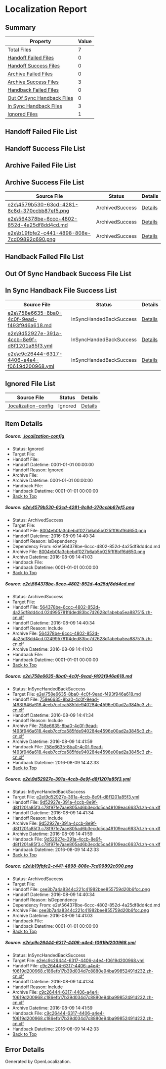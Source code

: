 # <a name='report-top'></a> Localization Report

## Summary
 Property | Value 
 -------- | ----- 
 Total Files | 7
[ Handoff Failed Files ](#handoff-failed-list)| 0
[ Handoff Success Files ](#handoff-success-list)| 0
[ Archive Failed Files ](#archive-failed-list)| 0
[ Archive Success Files ](#archive-success-list)| 3
[ Handback Failed Files ](#handback-failed-list)| 0
[ Out Of Sync Handback Files ](#outofsync-handback-success-list)| 0
[ In Sync Handback Files ](#insync-handback-success-list)| 3
[ Ignored Files ](#ignored-list)| 1

## <a name='handoff-failed-list'></a> Handoff Failed File List

## <a name='handoff-success-list'></a> Handoff Success File List

## <a name='archive-failed-list'></a> Archive Failed File List

## <a name='archive-success-list'></a> Archive Success File List
 Source File | Status | Details 
 ----------- | ------ | ------- 
 [e2e\4579b530-63cd-4281-8c8d-370ccbb87ef5.png](https://github.com/OpenLocalizationTestOrg/oltest/blob/8a30c256d990fb20e5541b39bd83a94f6d5a9936/e2e/4579b530-63cd-4281-8c8d-370ccbb87ef5.png) | ArchivedSuccess | [Details](#8004eb0fa3cbebdf027b6ab5b025fff8bff6d6501)
 [e2e\564378be-6ccc-4802-852d-4a25df8dd4cd.md](https://github.com/OpenLocalizationTestOrg/oltest/blob/8a30c256d990fb20e5541b39bd83a94f6d5a9936/e2e/564378be-6ccc-4802-852d-4a25df8dd4cd.md) | ArchivedSuccess | [Details](#9ee6b232fbb3e95fe6162416cbc4accc347eefd52)
 [e2e\b19fbfe2-c441-4898-808e-7cd09892c690.png](https://github.com/OpenLocalizationTestOrg/oltest/blob/8a30c256d990fb20e5541b39bd83a94f6d5a9936/e2e/b19fbfe2-c441-4898-808e-7cd09892c690.png) | ArchivedSuccess | [Details](#cee3b7a4a8344c221c41982bee855759d20b6fcc5)

## <a name='handback-failed-list'></a> Handback Failed File List

## <a name='outofsync-handback-success-list'></a> Out Of Sync Handback Success File List

## <a name='insync-handback-success-list'></a> In Sync Handback File Success List
 Source File | Status | Details 
 ----------- | ------ | ------- 
 [e2e\758e6635-8ba0-4c0f-9ead-f493f946a618.md](https://github.com/OpenLocalizationTestOrg/oltest/blob/aa3d8e3292fb96002081e99f0e168f8b6466fc22/e2e/758e6635-8ba0-4c0f-9ead-f493f946a618.md) | InSyncHandedBackSuccess | [Details](#d272705eb84c99bad412c4dc8b07e0e41752bd913)
 [e2e\9d52927e-391a-4ccb-8e9f-d8f1201a85f3.yml](https://github.com/OpenLocalizationTestOrg/oltest/blob/aa3d8e3292fb96002081e99f0e168f8b6466fc22/e2e/9d52927e-391a-4ccb-8e9f-d8f1201a85f3.yml) | InSyncHandedBackSuccess | [Details](#ca1d0a3723618fb864512ab9829f26c57d02e8664)
 [e2e\c9c26444-6317-4406-a4e4-f0619d200968.yml](https://github.com/OpenLocalizationTestOrg/oltest/blob/aa3d8e3292fb96002081e99f0e168f8b6466fc22/e2e/c9c26444-6317-4406-a4e4-f0619d200968.yml) | InSyncHandedBackSuccess | [Details](#b792af75eebf742ba123de07cc16532818b603e26)

## <a name='ignored-list'></a> Ignored File List
 Source File | Status | Details 
 ----------- | ------ | ------- 
 [.localization-config](https://github.com/OpenLocalizationTestOrg/oltest/blob/aa3d8e3292fb96002081e99f0e168f8b6466fc22/.localization-config) | Ignored | [Details](#3d4f252ac210baf56311d7e97dcc2db10974dbd20)

## Item Details
##### <a name='3d4f252ac210baf56311d7e97dcc2db10974dbd20'></a> Source: [.localization-config](https://github.com/OpenLocalizationTestOrg/oltest/blob/aa3d8e3292fb96002081e99f0e168f8b6466fc22/.localization-config)
* Status: Ignored
* Target File: 
* Handoff File: 
* Handoff Datetime: 0001-01-01 00:00:00
* Handoff Reason: Ignored
* Archive File: 
* Archive Datetime: 0001-01-01 00:00:00
* Handback File: 
* Handback Datetime: 0001-01-01 00:00:00
* [Back to Top](#report-top)

##### <a name='8004eb0fa3cbebdf027b6ab5b025fff8bff6d6501'></a> Source: [e2e\4579b530-63cd-4281-8c8d-370ccbb87ef5.png](https://github.com/OpenLocalizationTestOrg/oltest/blob/8a30c256d990fb20e5541b39bd83a94f6d5a9936/e2e/4579b530-63cd-4281-8c8d-370ccbb87ef5.png)
* Status: ArchivedSuccess
* Target File: 
* Handoff File: [8004eb0fa3cbebdf027b6ab5b025fff8bff6d650.png](https://github.com/OpenLocalizationTestOrg/olhandoff-e2e/blob/b84af5d3e56b334e2d8ac4fd0c36b8722db3fc78/ol-handoff/OpenLocalizationTestOrg/ol-test-zhcn/ci/ht/8004eb0fa3cbebdf027b6ab5b025fff8bff6d650.png)
* Handoff Datetime: 2016-08-09 14:40:34
* Handoff Reason: IsDependency
* Dependency From: e2e\564378be-6ccc-4802-852d-4a25df8dd4cd.md
* Archive File: [8004eb0fa3cbebdf027b6ab5b025fff8bff6d650.png](https://github.com/OpenLocalizationTestOrg/olhandoff-e2e/blob/cf764de7ace10992714384f23768d549b695a3d0/ol-archive/OpenLocalizationTestOrg/ol-test-zhcn/ci/ht/8004eb0fa3cbebdf027b6ab5b025fff8bff6d650.png)
* Archive Datetime: 2016-08-09 14:41:03
* Handback File: 
* Handback Datetime: 0001-01-01 00:00:00
* [Back to Top](#report-top)

##### <a name='9ee6b232fbb3e95fe6162416cbc4accc347eefd52'></a> Source: [e2e\564378be-6ccc-4802-852d-4a25df8dd4cd.md](https://github.com/OpenLocalizationTestOrg/oltest/blob/8a30c256d990fb20e5541b39bd83a94f6d5a9936/e2e/564378be-6ccc-4802-852d-4a25df8dd4cd.md)
* Status: ArchivedSuccess
* Target File: 
* Handoff File: [564378be-6ccc-4802-852d-4a25df8dd4cd.024995781f4ded83bc7d2628d1abeba5ea887515.zh-cn.xlf](https://github.com/OpenLocalizationTestOrg/olhandoff-e2e/blob/b84af5d3e56b334e2d8ac4fd0c36b8722db3fc78/ol-handoff/OpenLocalizationTestOrg/ol-test-zhcn/ci/ht/564378be-6ccc-4802-852d-4a25df8dd4cd.024995781f4ded83bc7d2628d1abeba5ea887515.zh-cn.xlf)
* Handoff Datetime: 2016-08-09 14:40:34
* Handoff Reason: Include
* Archive File: [564378be-6ccc-4802-852d-4a25df8dd4cd.024995781f4ded83bc7d2628d1abeba5ea887515.zh-cn.xlf](https://github.com/OpenLocalizationTestOrg/olhandoff-e2e/blob/cf764de7ace10992714384f23768d549b695a3d0/ol-archive/OpenLocalizationTestOrg/ol-test-zhcn/ci/ht/564378be-6ccc-4802-852d-4a25df8dd4cd.024995781f4ded83bc7d2628d1abeba5ea887515.zh-cn.xlf)
* Archive Datetime: 2016-08-09 14:41:03
* Handback File: 
* Handback Datetime: 0001-01-01 00:00:00
* [Back to Top](#report-top)

##### <a name='d272705eb84c99bad412c4dc8b07e0e41752bd913'></a> Source: [e2e\758e6635-8ba0-4c0f-9ead-f493f946a618.md](https://github.com/OpenLocalizationTestOrg/oltest/blob/aa3d8e3292fb96002081e99f0e168f8b6466fc22/e2e/758e6635-8ba0-4c0f-9ead-f493f946a618.md)
* Status: InSyncHandedBackSuccess
* Target File: [e2e\758e6635-8ba0-4c0f-9ead-f493f946a618.md](https://github.com/OpenLocalizationTestOrg/ol-test-zhcn/blob/030b7839a3194ac0ee14c846bf384dfadfa2158c/e2e/758e6635-8ba0-4c0f-9ead-f493f946a618.md)
* Handoff File: [758e6635-8ba0-4c0f-9ead-f493f946a618.4eeb7ccfca585fde940284e4596e00ad2a3845c3.zh-cn.xlf](https://github.com/OpenLocalizationTestOrg/olhandoff-e2e/blob/a160f953709fdfb3ec5385d652a617e4837ed74c/ol-handoff/OpenLocalizationTestOrg/ol-test-zhcn/ci/ht/758e6635-8ba0-4c0f-9ead-f493f946a618.4eeb7ccfca585fde940284e4596e00ad2a3845c3.zh-cn.xlf)
* Handoff Datetime: 2016-08-09 14:41:34
* Handoff Reason: Include
* Archive File: [758e6635-8ba0-4c0f-9ead-f493f946a618.4eeb7ccfca585fde940284e4596e00ad2a3845c3.zh-cn.xlf](https://github.com/OpenLocalizationTestOrg/olhandoff-e2e/blob/b3e7724df193a60ea92d0e1def63528241e89a60/ol-archive/OpenLocalizationTestOrg/ol-test-zhcn/ci/ht/758e6635-8ba0-4c0f-9ead-f493f946a618.4eeb7ccfca585fde940284e4596e00ad2a3845c3.zh-cn.xlf)
* Archive Datetime: 2016-08-09 14:41:59
* Handback File: [758e6635-8ba0-4c0f-9ead-f493f946a618.4eeb7ccfca585fde940284e4596e00ad2a3845c3.zh-cn.xlf](https://github.com/OpenLocalizationTestOrg/olhandback-e2e/blob/30dd7b93b207799321483966dc2e2c8be9432a70/ol-handback/OpenLocalizationTestOrg/ol-test-zhcn/ci/ht/758e6635-8ba0-4c0f-9ead-f493f946a618.4eeb7ccfca585fde940284e4596e00ad2a3845c3.zh-cn.xlf)
* Handback Datetime: 2016-08-09 14:42:33
* [Back to Top](#report-top)

##### <a name='ca1d0a3723618fb864512ab9829f26c57d02e8664'></a> Source: [e2e\9d52927e-391a-4ccb-8e9f-d8f1201a85f3.yml](https://github.com/OpenLocalizationTestOrg/oltest/blob/aa3d8e3292fb96002081e99f0e168f8b6466fc22/e2e/9d52927e-391a-4ccb-8e9f-d8f1201a85f3.yml)
* Status: InSyncHandedBackSuccess
* Target File: [e2e\9d52927e-391a-4ccb-8e9f-d8f1201a85f3.yml](https://github.com/OpenLocalizationTestOrg/ol-test-zhcn/blob/030b7839a3194ac0ee14c846bf384dfadfa2158c/e2e/9d52927e-391a-4ccb-8e9f-d8f1201a85f3.yml)
* Handoff File: [9d52927e-391a-4ccb-8e9f-d8f1201a85f3.c78f97fe7aae805ad6b3ecdc5ca49109eac6637d.zh-cn.xlf](https://github.com/OpenLocalizationTestOrg/olhandoff-e2e/blob/a160f953709fdfb3ec5385d652a617e4837ed74c/ol-handoff/OpenLocalizationTestOrg/ol-test-zhcn/ci/ht/9d52927e-391a-4ccb-8e9f-d8f1201a85f3.c78f97fe7aae805ad6b3ecdc5ca49109eac6637d.zh-cn.xlf)
* Handoff Datetime: 2016-08-09 14:41:34
* Handoff Reason: Include
* Archive File: [9d52927e-391a-4ccb-8e9f-d8f1201a85f3.c78f97fe7aae805ad6b3ecdc5ca49109eac6637d.zh-cn.xlf](https://github.com/OpenLocalizationTestOrg/olhandoff-e2e/blob/b3e7724df193a60ea92d0e1def63528241e89a60/ol-archive/OpenLocalizationTestOrg/ol-test-zhcn/ci/ht/9d52927e-391a-4ccb-8e9f-d8f1201a85f3.c78f97fe7aae805ad6b3ecdc5ca49109eac6637d.zh-cn.xlf)
* Archive Datetime: 2016-08-09 14:41:59
* Handback File: [9d52927e-391a-4ccb-8e9f-d8f1201a85f3.c78f97fe7aae805ad6b3ecdc5ca49109eac6637d.zh-cn.xlf](https://github.com/OpenLocalizationTestOrg/olhandback-e2e/blob/30dd7b93b207799321483966dc2e2c8be9432a70/ol-handback/OpenLocalizationTestOrg/ol-test-zhcn/ci/ht/9d52927e-391a-4ccb-8e9f-d8f1201a85f3.c78f97fe7aae805ad6b3ecdc5ca49109eac6637d.zh-cn.xlf)
* Handback Datetime: 2016-08-09 14:42:33
* [Back to Top](#report-top)

##### <a name='cee3b7a4a8344c221c41982bee855759d20b6fcc5'></a> Source: [e2e\b19fbfe2-c441-4898-808e-7cd09892c690.png](https://github.com/OpenLocalizationTestOrg/oltest/blob/8a30c256d990fb20e5541b39bd83a94f6d5a9936/e2e/b19fbfe2-c441-4898-808e-7cd09892c690.png)
* Status: ArchivedSuccess
* Target File: 
* Handoff File: [cee3b7a4a8344c221c41982bee855759d20b6fcc.png](https://github.com/OpenLocalizationTestOrg/olhandoff-e2e/blob/b84af5d3e56b334e2d8ac4fd0c36b8722db3fc78/ol-handoff/OpenLocalizationTestOrg/ol-test-zhcn/ci/ht/cee3b7a4a8344c221c41982bee855759d20b6fcc.png)
* Handoff Datetime: 2016-08-09 14:40:34
* Handoff Reason: IsDependency
* Dependency From: e2e\564378be-6ccc-4802-852d-4a25df8dd4cd.md
* Archive File: [cee3b7a4a8344c221c41982bee855759d20b6fcc.png](https://github.com/OpenLocalizationTestOrg/olhandoff-e2e/blob/cf764de7ace10992714384f23768d549b695a3d0/ol-archive/OpenLocalizationTestOrg/ol-test-zhcn/ci/ht/cee3b7a4a8344c221c41982bee855759d20b6fcc.png)
* Archive Datetime: 2016-08-09 14:41:03
* Handback File: 
* Handback Datetime: 0001-01-01 00:00:00
* [Back to Top](#report-top)

##### <a name='b792af75eebf742ba123de07cc16532818b603e26'></a> Source: [e2e\c9c26444-6317-4406-a4e4-f0619d200968.yml](https://github.com/OpenLocalizationTestOrg/oltest/blob/aa3d8e3292fb96002081e99f0e168f8b6466fc22/e2e/c9c26444-6317-4406-a4e4-f0619d200968.yml)
* Status: InSyncHandedBackSuccess
* Target File: [e2e\c9c26444-6317-4406-a4e4-f0619d200968.yml](https://github.com/OpenLocalizationTestOrg/ol-test-zhcn/blob/030b7839a3194ac0ee14c846bf384dfadfa2158c/e2e/c9c26444-6317-4406-a4e4-f0619d200968.yml)
* Handoff File: [c9c26444-6317-4406-a4e4-f0619d200968.c186efb17b39d034d7c8880e94ba99852491d232.zh-cn.xlf](https://github.com/OpenLocalizationTestOrg/olhandoff-e2e/blob/a160f953709fdfb3ec5385d652a617e4837ed74c/ol-handoff/OpenLocalizationTestOrg/ol-test-zhcn/ci/ht/c9c26444-6317-4406-a4e4-f0619d200968.c186efb17b39d034d7c8880e94ba99852491d232.zh-cn.xlf)
* Handoff Datetime: 2016-08-09 14:41:34
* Handoff Reason: Include
* Archive File: [c9c26444-6317-4406-a4e4-f0619d200968.c186efb17b39d034d7c8880e94ba99852491d232.zh-cn.xlf](https://github.com/OpenLocalizationTestOrg/olhandoff-e2e/blob/b3e7724df193a60ea92d0e1def63528241e89a60/ol-archive/OpenLocalizationTestOrg/ol-test-zhcn/ci/ht/c9c26444-6317-4406-a4e4-f0619d200968.c186efb17b39d034d7c8880e94ba99852491d232.zh-cn.xlf)
* Archive Datetime: 2016-08-09 14:41:59
* Handback File: [c9c26444-6317-4406-a4e4-f0619d200968.c186efb17b39d034d7c8880e94ba99852491d232.zh-cn.xlf](https://github.com/OpenLocalizationTestOrg/olhandback-e2e/blob/30dd7b93b207799321483966dc2e2c8be9432a70/ol-handback/OpenLocalizationTestOrg/ol-test-zhcn/ci/ht/c9c26444-6317-4406-a4e4-f0619d200968.c186efb17b39d034d7c8880e94ba99852491d232.zh-cn.xlf)
* Handback Datetime: 2016-08-09 14:42:33
* [Back to Top](#report-top)


## Error Details

Generated by OpenLocalization.
